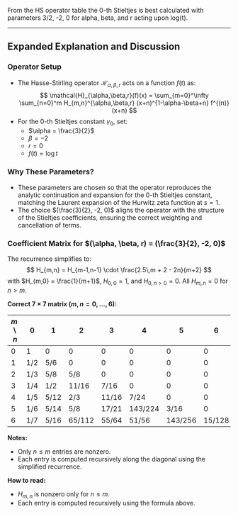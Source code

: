 From the HS operator table the 0-th Stieltjes is best calculated with parameters 3/2, -2, 0 for alpha, beta, and r acting upon log(t).

---

## Expanded Explanation and Discussion

### Operator Setup

- The Hasse-Stirling operator $\mathcal{H}_{\alpha,\beta,r}$ acts on a function $f(t)$ as:
  $$
  \mathcal{H}_{\alpha,\beta,r}(f)(x) = \sum_{m=0}^\infty \sum_{n=0}^m H_{m,n}^{\alpha,\beta,r} (x+n)^{1-\alpha-\beta+n} f^{(n)}(x+n)
  $$
- For the 0-th Stieltjes constant $\gamma_0$, set:
  - $\alpha = \frac{3}{2}$
  - $\beta = -2$
  - $r = 0$
  - $f(t) = \log t$

### Why These Parameters?

- These parameters are chosen so that the operator reproduces the analytic continuation and expansion for the 0-th Stieltjes constant, matching the Laurent expansion of the Hurwitz zeta function at $s=1$.
- The choice $(\frac{3}{2}, -2, 0)$ aligns the operator with the structure of the Stieltjes coefficients, ensuring the correct weighting and cancellation of terms.

### Coefficient Matrix for $(\alpha, \beta, r) = (\frac{3}{2}, -2, 0)$

The recurrence simplifies to:
$$
H_{m,n} = H_{m-1,n-1} \cdot \frac{2.5\,m + 2 - 2n}{m+2}
$$
with $H_{m,0} = \frac{1}{m+1}$, $H_{0,0} = 1$, and $H_{0,n>0} = 0$. All $H_{m,n} = 0$ for $n > m$.

**Correct $7 \times 7$ matrix ($m, n = 0, \ldots, 6$):**

| $m \backslash n$ | 0     | 1     | 2      | 3      | 4      | 5       | 6       |
|------------------|-------|-------|--------|--------|--------|---------|---------|
| 0                | 1     | 0     | 0      | 0      | 0      | 0       | 0       |
| 1                | 1/2   | 5/6   | 0      | 0      | 0      | 0       | 0       |
| 2                | 1/3   | 5/8   | 5/8    | 0      | 0      | 0       | 0       |
| 3                | 1/4   | 1/2   | 11/16  | 7/16   | 0      | 0       | 0       |
| 4                | 1/5   | 5/12  | 2/3    | 11/16  | 7/24   | 0       | 0       |
| 5                | 1/6   | 5/14  | 5/8    | 17/21  | 143/224| 3/16    | 0       |
| 6                | 1/7   | 5/16  | 65/112 | 55/64  | 51/56  | 143/256 | 15/128  |

**Notes:**
- Only $n \leq m$ entries are nonzero.
- Each entry is computed recursively along the diagonal using the simplified recurrence.

**How to read:**  
- $H_{m,n}$ is nonzero only for $n \leq m$.
- Each entry is computed recursively using the formula above.

